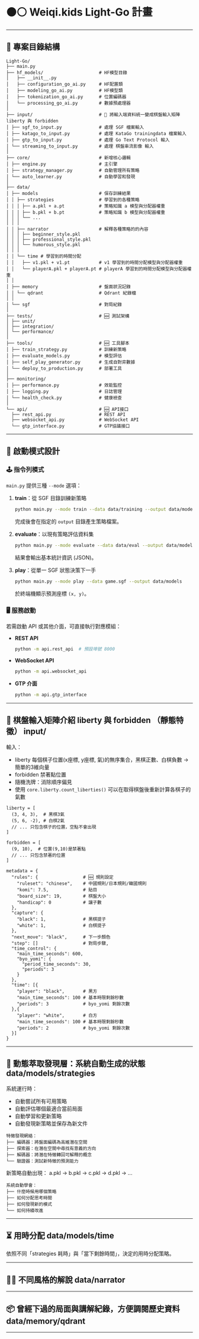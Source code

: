 # ⚫️⚪️ Weiqi.kids Light-Go 計畫

---

## 📁 專案目錄結構

```
Light-Go/
├── main.py
├── hf_models/                     # HF模型目錄
│   ├── __init__.py
│   ├── configuration_go_ai.py     # HF配置類
│   ├── modeling_go_ai.py          # HF模型類
│   ├── tokenization_go_ai.py      # 位置編碼器
│   └── processing_go_ai.py        # 數據預處理器
│
├── input/                         # 🧠 將輸入端資料統一變成棋盤輸入矩陣 liberty 與 forbidden
│ ├── sgf_to_input.py              # 處理 SGF 檔案輸入
│ ├── katago_to_input.py           # 處理 KataGo trainingdata 檔案輸入
│ ├── gtp_to_input.py              # 處理 Go Text Protocol 輸入
│ └── streaming_to_input.py        # 處理 棋盤串流影像 輸入
│
├── core/                          # 新增核心邏輯
│ ├── engine.py                    # 主引擎
│ ├── strategy_manager.py          # 自動管理所有策略
│ └── auto_learner.py              # 自動學習和發現
│
├── data/
│ ├── models                       # 保存訓練結果
│ │ ├── strategies                 # 學習到的各種策略
│ │ │ ├── a.pkl + a.pt             # 策略知識 a 模型與分配器權重
│ │ │ ├── b.pkl + b.pt             # 策略知識 b 模型與分配器權重
│ │ │ └── ...
│ │ │
│ │ ├── narrator                   # 解釋各種策略的的內容
│ │ │ ├── beginner_style.pkl
│ │ │ ├── professional_style.pkl
│ │ │ └── humorous_style.pkl
│ │ │
│ │ └── time # 學習到的時間分配
│ │   ├── v1.pkl + v1.pt           # v1 學習到的時間分配模型與分配器權重
│ │   └── playerA.pkl + playerA.pt # playerA 學習到的時間分配模型與分配器權重
│ │ 
│ ├── memory                       # 盤面狀況記錄
│ │ └── qdrant                     # Qdrant 紀錄檔
│ │ 
│ └── sgf                          # 對局紀錄
│
├── tests/                         # 🆕 測試架構
│ ├── unit/
│ ├── integration/
│ └── performance/
│
├── tools/                         # 🆕 工具腳本
│ ├── train_strategy.py            # 訓練新策略
│ ├── evaluate_models.py           # 模型評估
│ ├── self_play_generator.py       # 生成自對弈數據
│ └── deploy_to_production.py      # 部署工具
│
├── monitoring/
│ ├── performance.py               # 效能監控
│ ├── logging.py                   # 日誌管理
│ └── health_check.py              # 健康檢查
│
└── api/                           # 🆕 API接口
  ├── rest_api.py                  # REST API
  ├── websocket_api.py             # WebSocket API
  └── gtp_interface.py             # GTP協議接口
```

---

## 🚀 啟動模式設計

### 🕹 指令列模式

`main.py` 提供三種 `--mode` 選項：

1. **train**：從 SGF 目錄訓練新策略

   ```bash
   python main.py --mode train --data data/training --output data/models
   ```

   完成後會在指定的 `output` 目錄產生策略檔案。

2. **evaluate**：以現有策略評估資料集

   ```bash
   python main.py --mode evaluate --data data/eval --output data/models
   ```

   結果會輸出基本統計資訊 (JSON)。

3. **play**：從單一 SGF 狀態決策下一手

   ```bash
   python main.py --mode play --data game.sgf --output data/models
   ```

   於終端機顯示預測座標 `(x, y)`。

### 🖥 服務啟動

若需啟動 API 或其他介面，可直接執行對應模組：

- **REST API**

  ```bash
  python -m api.rest_api  # 預設埠號 8000
  ```

- **WebSocket API**

  ```bash
  python -m api.websocket_api
  ```

- **GTP 介面**

  ```bash
  python -m api.gtp_interface
  ```


---

## 🧠 棋盤輸入矩陣介紹 liberty 與 forbidden （靜態特徵） input/

輸入：
- liberty 每個棋子位置(x座標, y座標, 氣)的無序集合，黑棋正數、白棋負數 → 簡單的3維向量
- forbidden 禁著點位置
- 隨機洗牌：消除順序偏見
- 使用 `core.liberty.count_liberties()` 可以在取得棋盤後重新計算各棋子的氣數

```
liberty = [
  (3, 4, 3),  # 黑棋3氣
  (5, 6, -2), # 白棋2氣
  // ... 只包含棋子的位置，空點不會出現
]
```

```
forbidden = [
  (9, 10),  # 位置(9,10)是禁著點
  // ... 只包含禁著的位置
]
```

```
metadata = {
  "rules": {                 # 🆕 規則設定
    "ruleset": "chinese",    # 中國規則/日本規則/韓國規則
    "komi": 7.5,             # 貼目
    "board_size": 19,        # 棋盤大小
    "handicap": 0            # 讓子數
  },
  "capture": {
    "black": 1,              # 黑棋提子
    "white": 1,              # 白棋提子
  },
  "next_move": "black",      # 下一步顏色
  "step": []                 # 對局步驟,
  "time_control": {
    "main_time_seconds": 600,
    "byo_yomi": {
      "period_time_seconds": 30,
      "periods": 3
    }
  },
  "time": [{
    "player": "black",       # 黑方
    "main_time_seconds": 100 # 基本時限剩餘秒數
    "periods": 3             # byo_yomi 剩餘次數
  },{
    "player": "white",       # 白方
    "main_time_seconds": 100 # 基本時限剩餘秒數
    "periods": 2             # byo_yomi 剩餘次數
  }]
}
```

---

## 🧪 動態萃取發現層：系統自動生成的狀態 data/models/strategies

系統運行時：
- 自動嘗試所有可用策略
- 自動評估哪個最適合當前局面
- 自動學習和更新策略
- 自動發現新策略並保存為新文件

```
特徵發現網絡：
├── 編碼器：將盤面編碼為高維潛在空間
├── 探索器：在潛在空間中尋找有意義的方向
├── 解碼器：將潛在特徵轉回可解釋的概念
└── 驗證器：測試新特徵的預測能力
```

新策略自動出現：
a.pkl → b.pkl → c.pkl → d.pkl → ...

```
系統自動學會：
├── 什麼時候用哪個策略
├── 如何分配思考時間
├── 如何發現新的模式
└── 如何持續改進
```

---

## ⏳ 用時分配  data/models/time

依照不同「strategies 耗時」與「當下剩餘時間」，決定的用時分配策略。

--- 

## 🧑‍🏫 不同風格的解說 data/narrator

--- 

## 📦 曾經下過的局面與講解紀錄，方便調閱歷史資料 data/memory/qdrant

---
